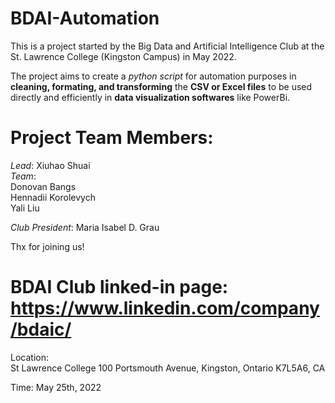 # BDAI-Automation

This is a project started by the Big Data and Artificial Intelligence Club at the St. Lawrence College (Kingston Campus) in May 2022.

The project aims to create a _python script_ for automation purposes in **cleaning, formating, and transforming** the __CSV or Excel files__ to be used directly and efficiently in __data visualization softwares__ like PowerBi.

# Project Team Members:
*Lead*: Xiuhao Shuai  
*Team*:  
Donovan Bangs  
Hennadii Korolevych  
Yali Liu  

*Club President*: Maria Isabel D. Grau  

Thx for joining us!
# BDAI Club linked-in page: https://www.linkedin.com/company/bdaic/
Location:  
St Lawrence College
100 Portsmouth Avenue, Kingston, Ontario K7L5A6, CA 

Time: May 25th, 2022
